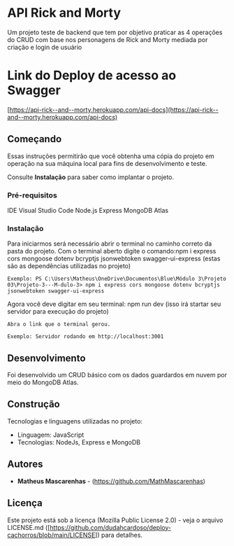 # API Rick and Morty

Um projeto teste de backend que tem por objetivo praticar as 4 operações do CRUD com base nos personagens de Rick and Morty mediada por criação e login de usuário

# Link do Deploy de acesso ao Swagger
[https://api-rick--and--morty.herokuapp.com/api-docs](https://api-rick--and--morty.herokuapp.com/api-docs)

## Começando

Essas instruções permitirão que você obtenha uma cópia do projeto em operação na sua máquina local para fins de desenvolvimento e teste.

Consulte **Instalação** para saber como implantar o projeto.

### Pré-requisitos

IDE Visual Studio Code
Node.js
Express
MongoDB Atlas

### Instalação

Para iniciarmos será necessário abrir o terminal no caminho correto da pasta do projeto.
Com o terminal aberto digite o comando:npm i express cors mongoose dotenv bcryptjs jsonwebtoken swagger-ui-express  (estas são as dependências utilizadas no projeto)
```
Exemplo: PS C:\Users\Matheus\OneDrive\Documentos\Blue\Módulo 3\Projeto 03\Projeto-3---M-dulo-3> npm i express cors mongoose dotenv bcryptjs jsonwebtoken swagger-ui-express 
```

Agora você deve digitar em seu terminal: npm run dev (isso irá startar seu servidor para execução do projeto)

```
Abra o link que o terminal gerou.

Exemplo: Servidor rodando em http://localhost:3001
```
## Desenvolvimento

Foi desenvolvido um CRUD básico com os dados guardardos em nuvem por meio do MongoDB Atlas.

## Construção

Tecnologias e linguagens utilizadas no projeto:

* Linguagem: JavaScript
* Tecnologias: NodeJs, Express e MongoDB

## Autores

* **Matheus Mascarenhas** - (https://github.com/MathMascarenhas)

## Licença

Este projeto está sob a licença (Mozilla Public License 2.0) - veja o arquivo LICENSE.md ([https://github.com/dudahcardoso/deploy-cachorros/blob/main/LICENSE]) para detalhes.

